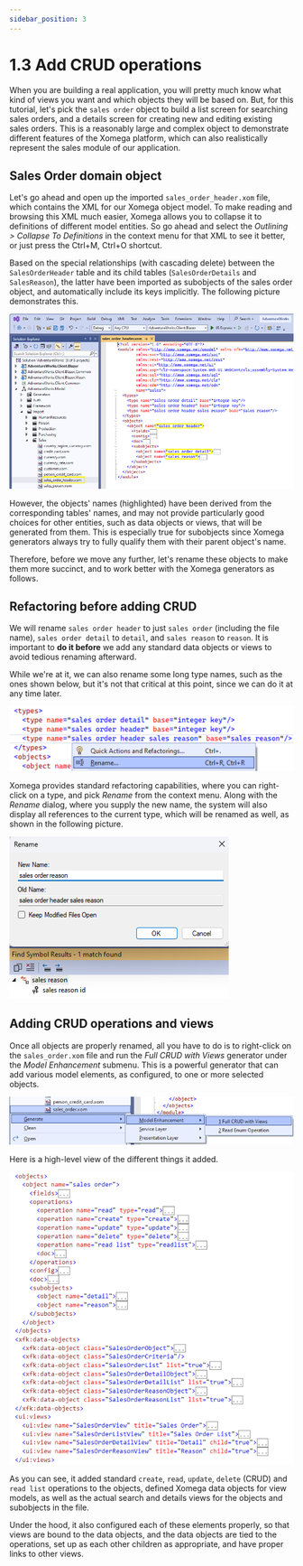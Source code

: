 ```yaml
---
sidebar_position: 3
---
```


# 1.3 Add CRUD operations

When you are building a real application, you will pretty much know what kind of views you want and which objects they will be based on. But, for this tutorial, let's pick the `sales order` object to build a list screen for searching sales orders, and a details screen for creating new and editing existing sales orders. This is a reasonably large and complex object to demonstrate different features of the Xomega platform, which can also realistically represent the sales module of our application.

## Sales Order domain object

Let's go ahead and open up the imported `sales_order_header.xom` file, which contains the XML for our Xomega object model. To make reading and browsing this XML much easier, Xomega allows you to collapse it to definitions of different model entities. So go ahead and select the *Outlining > Collapse To Definitions* in the context menu for that XML to see it better, or just press the Ctrl+M, Ctrl+O shortcut.

Based on the special relationships (with cascading delete) between the `SalesOrderHeader` table and its child tables (`SalesOrderDetails` and `SalesReason`), the latter have been imported as subobjects of the sales order object, and automatically include its keys implicitly. The following picture demonstrates this.

![Sales order](img3/sales-order.png)

However, the objects' names (highlighted) have been derived from the corresponding tables' names, and may not provide particularly good choices for other entities, such as data objects or views, that will be generated from them. This is especially true for subobjects since Xomega generators always try to fully qualify them with their parent object's name.

Therefore, before we move any further, let's rename these objects to make them more succinct, and to work better with the Xomega generators as follows.

## Refactoring before adding CRUD

We will rename `sales order header` to just `sales order` (including the file name), `sales order detail` to `detail`, and `sales reason` to `reason`. It is important to **do it before** we add any standard data objects or views to avoid tedious renaming afterward.

While we're at it, we can also rename some long type names, such as the ones shown below, but it's not that critical at this point, since we can do it at any time later.

![Rename menu.png](img3/rename-menu.png)

Xomega provides standard refactoring capabilities, where you can right-click on a type, and pick *Rename* from the context menu. Along with the *Rename* dialog, where you supply the new name, the system will also display all references to the current type, which will be renamed as well, as shown in the following picture.

![Rename dialog.png](img3/rename-dialog.png)

## Adding CRUD operations and views

Once all objects are properly renamed, all you have to do is to right-click on the `sales_order.xom` file and run the *Full CRUD with Views* generator under the *Model Enhancement* submenu. This is a powerful generator that can add various model elements, as configured, to one or more selected objects.

![CRUD menu](img3/crud-menu.png)

Here is a high-level view of the different things it added.

![CRUD result](img3/crud-result.png)

As you can see, it added standard `create`, `read`, `update`, `delete` (CRUD) and `read list` operations to the objects, defined Xomega data objects for view models, as well as the actual search and details views for the objects and subobjects in the file.

Under the hood, it also configured each of these elements properly, so that views are bound to the data objects, and the data objects are tied to the operations, set up as each other children as appropriate, and have proper links to other views.
